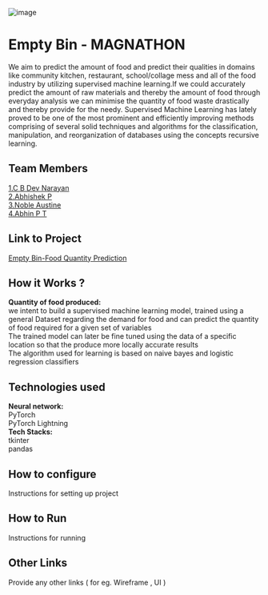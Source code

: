 ![image](./assets/banner.png)


# Empty Bin - MAGNATHON
 We aim to predict the amount of food and predict their qualities in domains like 
community kitchen, restaurant, school/collage mess and all of the food industry by utilizing 
supervised machine learning.If we could accurately predict the amount of raw materials and thereby the amount of food through
everyday analysis we can minimise the quantity of food waste drastically and thereby 
provide for the needy.
Supervised Machine Learning has lately proved to be one of the most prominent and
efficiently improving methods comprising of several solid techniques and algorithms for
the classification, manipulation, and reorganization of databases using the concepts
recursive learning.

## Team Members
[1.C B Dev Narayan](https://github.com/DeVcB13d)   
[2.Abhishek P](https://github.com/Abhishek0075)   
[3.Noble Austine](https://github.com/nobleaustine)   
[4.Abhin P T](https://github.com/abhin2002)   

## Link to Project
[Empty Bin-Food Quantity Prediction](https://github.com/abhin2002/Food_Quantity_Prediction)

## How it Works ?
**Quantity of food produced:**<br />
we intent to build a supervised machine learning model, trained using a general
Dataset regarding the demand for food and can predict the quantity of food
required for a given set of variables<br />
The trained model can later be fine tuned using the data of a specific location so
that the produce more locally accurate results<br />
The algorithm used for learning is based on naive bayes and logistic regression
classifiers


## Technologies used
**Neural network:**<br />
      PyTorch<br />
      PyTorch Lightning<br />
**Tech Stacks:**<br />
      tkinter<br />
      pandas<br />

## How to configure
Instructions for setting up project

## How to Run
Instructions for running

## Other Links
Provide any other links ( for eg. Wireframe , UI )
